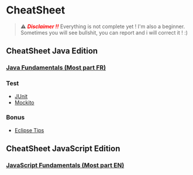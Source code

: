 # CheatSheet

> ⚠️ <span style="color: red;">**_Disclaimer !!_**</span> Everything is not complete yet ! I'm also a beginner. Sometimes you will see bullshit, you can report and i will correct it ! :)

## CheatSheet Java Edition

### [Java Fundamentals (Most part FR)](https://github.com/JDucellier/CheatSheet/tree/Java/)

### Test

- [JUnit](https://github.com/JDucellier/CheatSheet/blob/Java/Unit%20test/CS_Junit.md)
- [Mockito](https://github.com/JDucellier/CheatSheet/blob/Java/Unit%20test/CS_Mockito.md)

### Bonus

- [Eclipse Tips](https://github.com/JDucellier/CheatSheet/blob/Java/CS_Eclipse.md)

## CheatSheet JavaScript Edition

### [JavaScript Fundamentals (Most part EN)](https://github.com/JDucellier/CheatSheet/tree/JavaSrcipt)
